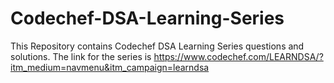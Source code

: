 # Codechef-DSA-Learning-Series

This Repository contains Codechef DSA Learning Series questions and solutions.
The link for the series is https://www.codechef.com/LEARNDSA/?itm_medium=navmenu&itm_campaign=learndsa

